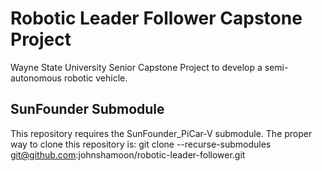 # Robotic Leader Follower Capstone Project
Wayne State University Senior Capstone Project to develop a semi-autonomous robotic vehicle.

## SunFounder Submodule
This repository requires the SunFounder_PiCar-V submodule. The proper way to clone this repository is:
git clone --recurse-submodules git@github.com:johnshamoon/robotic-leader-follower.git
